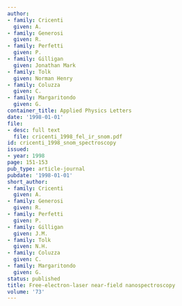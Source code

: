 ```yaml
---
author:
- family: Cricenti
  given: A.
- family: Generosi
  given: R.
- family: Perfetti
  given: P.
- family: Gilligan
  given: Jonathan Mark
- family: Tolk
  given: Norman Henry
- family: Coluzza
  given: C.
- family: Margaritondo
  given: G.
container_title: Applied Physics Letters
date: '1998-01-01'
file:
- desc: full text
  file: cricenti_1998_fel_ir_snom.pdf
id: cricenti_1998_snom_spectroscopy
issued:
- year: 1998
page: 151-153
pub_type: article-journal
pubdate: '1998-01-01'
short_author:
- family: Cricenti
  given: A.
- family: Generosi
  given: R.
- family: Perfetti
  given: P.
- family: Gilligan
  given: J.M.
- family: Tolk
  given: N.H.
- family: Coluzza
  given: C.
- family: Margaritondo
  given: G.
status: published
title: Free-electron-laser near-field nanospectroscopy
volume: '73'
---
```

